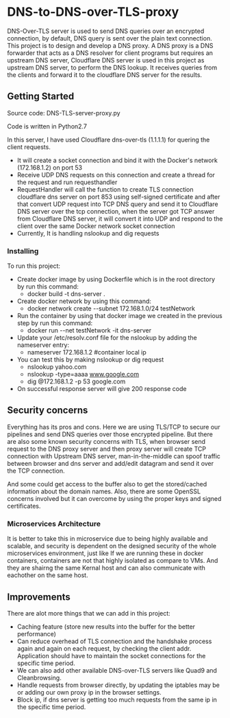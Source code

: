 # DNS-to-DNS-over-TLS-proxy
DNS-Over-TLS server is used to send DNS queries over an encrypted connection, by default, DNS query is sent over the plain text connection.
This project is to design and develop a DNS proxy. A DNS proxy is a DNS forwarder that acts as a DNS resolver for client programs but requires an upstream DNS server, Cloudflare DNS server is used in this project as upstream DNS server, to perform the DNS lookup. It receives queries from the clients and forward it to the cloudflare DNS server for the results.

## Getting Started

Source code: DNS-TLS-server-proxy.py

Code is written in Python2.7

In this server, I have used Cloudflare dns-over-tls (1.1.1.1) for quering the client requests.
* It will create a socket connection and bind it with the Docker's network (172.168.1.2) on port 53
* Receive UDP DNS requests on this connection and create a thread for the request and run requesthandler
* RequestHandler will call the function to create TLS connection cloudflare dns server on port 853 using self-signed certificate and after that convert UDP request into TCP DNS query and send it to Cloudflare DNS server over the tcp connection, when the server got TCP answer from Cloudflare DNS server, it will convert it into UDP and respond to the client over the same Docker network socket connection
* Currently, It is handling nslookup and dig requests

### Installing

To run this project:
* Create docker image by using Dockerfile which is in the root directory by run this command:
  - docker build -t dns-server .
* Create docker network by using this command:
  - docker network create --subnet 172.168.1.0/24 testNetwork
* Run the container by using that docker image we created in the previous step by run this command:
  - docker run --net testNetwork  -it dns-server
* Update your /etc/resolv.conf file for the nslookup by adding the nameserver entry:
  - nameserver 172.168.1.2  #container local ip
* You can test this by making nslookup or dig request
  - nslookup yahoo.com
  - nslookup -type=aaaa www.google.com
  - dig @172.168.1.2 -p 53 google.com
* On successful response server will give 200 response code

## Security concerns

Everything has its pros and cons. Here we are using TLS/TCP to secure our pipelines and send DNS queries over those encrypted pipeline.
But there are also some known security concerns with TLS, when browser send request to the DNS proxy server and then proxy server will create TCP connection with Upstream DNS server, man-in-the-middle can spoof traffic between browser and dns server and add/edit datagram and send it over the TCP connection. 

And some could get access to the buffer also to get the stored/cached information about the domain names. Also, there are some OpenSSL concerns involved but it can overcome by using the proper keys and signed certificates.

### Microservices Architecture

It is better to take this in microservice due to being highly available and scalable, and security is dependent on the designed security of the whole microservices environment, just like If we are running these in docker containers, containers are not that highly isolated as compare to VMs. And they are shairng the same Kernal host and can also communicate with eachother on the same host.

## Improvements

There are alot more things that we can add in this project:
* Caching feature (store new results into the buffer for the better performance)
* Can reduce overhead of TLS connection and the handshake process again and again on each request, by checking the client addr. Application should have to maintain the socket connections for the specific time period.
* We can also add other available DNS-over-TLS servers like Quad9 and Cleanbrowsing.
* Handle requests from browser directly, by updating the iptables may be or adding our own proxy ip in the browser settings.
* Block ip, if dns server is getting too much requests from the same ip in the specific time period.
